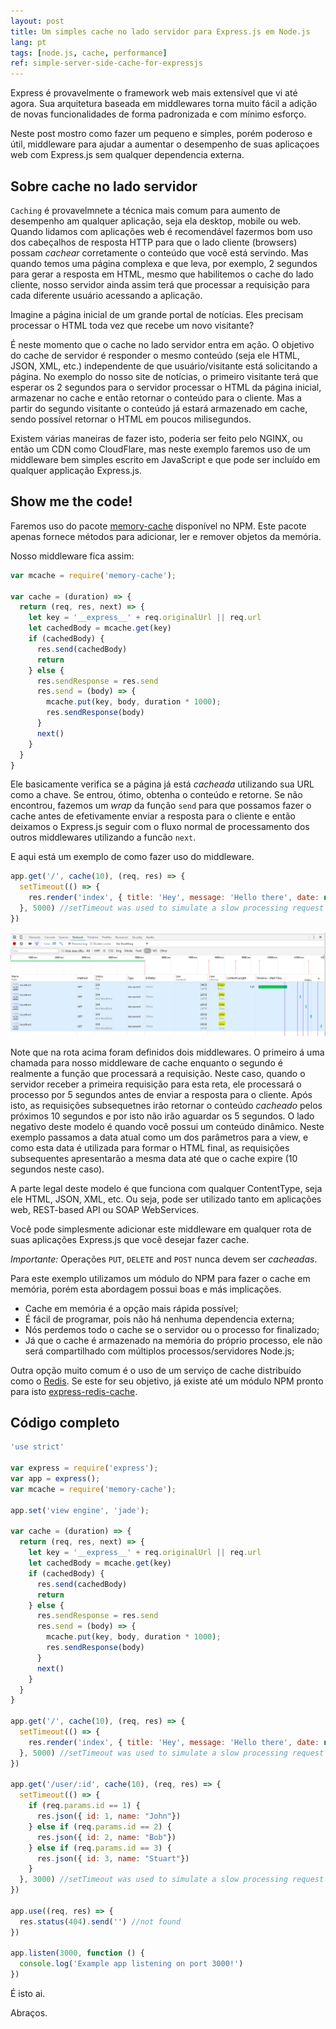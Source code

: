 ```yaml
---
layout: post
title: Um simples cache no lado servidor para Express.js em Node.js
lang: pt
tags: [node.js, cache, performance]
ref: simple-server-side-cache-for-expressjs
---
```


Express é provavelmente o framework web mais extensível que vi até agora. Sua arquitetura baseada em middlewares torna muito fácil a adição de novas funcionalidades de forma padronizada e com mínimo esforço.

Neste post mostro como fazer um pequeno e simples, porém poderoso e útil, middleware para ajudar a aumentar o desempenho de suas aplicaçoes web com Express.js sem qualquer dependencia externa.

<!--more-->

## Sobre cache no lado servidor

`Caching` é provavelmnete a técnica mais comum para aumento de desempenho am qualquer aplicação, seja ela desktop, mobile ou web. Quando lidamos com aplicações web é recomendável fazermos bom uso dos cabeçalhos de resposta HTTP para que o lado cliente (browsers) possam *cachear* corretamente o conteúdo que você está servindo. Mas quando temos uma página complexa e que leva, por exemplo, 2 segundos para gerar a resposta em HTML, mesmo que habilitemos o cache do lado cliente, nosso servidor ainda assim terá que processar a requisição para cada diferente usuário acessando a aplicação.

Imagine a página inicial de um grande portal de notícias. Eles precisam processar o HTML toda vez que recebe um novo visitante?

É neste momento que o cache no lado servidor entra em ação. O objetivo do cache de servidor é responder o mesmo conteúdo (seja ele HTML, JSON, XML, etc.) independente de que usuário/visitante está solicitando a página. No exemplo do nosso site de notícias, o primeiro visitante terá que esperar os 2 segundos para o servidor processar o HTML da página inicial, armazenar no cache e então retornar o conteúdo para o cliente. Mas a partir do segundo visitante o conteúdo já estará armazenado em cache, sendo possível retornar o HTML em poucos milisegundos.

Existem várias maneiras de fazer isto, poderia ser feito pelo NGINX, ou então um CDN como CloudFlare, mas neste exemplo faremos uso de um middleware bem simples escrito em JavaScript e que pode ser incluído em qualquer applicação Express.js.

## Show me the code!

Faremos uso do pacote [memory-cache](https://www.npmjs.com/package/memory-cache) disponível no NPM. Este pacote apenas fornece métodos para adicionar, ler e remover objetos da memória.

Nosso middleware fica assim:

~~~javascript
var mcache = require('memory-cache');

var cache = (duration) => {
  return (req, res, next) => {
    let key = '__express__' + req.originalUrl || req.url
    let cachedBody = mcache.get(key)
    if (cachedBody) {
      res.send(cachedBody)
      return
    } else {
      res.sendResponse = res.send
      res.send = (body) => {
        mcache.put(key, body, duration * 1000);
        res.sendResponse(body)
      }
      next()
    }
  }
}
~~~

Ele basicamente verifica se a página já está *cacheada* utilizando sua URL como a chave. Se entrou, ótimo, obtenha o conteúdo e retorne. Se não encontrou, fazemos um *wrap* da função `send` para que possamos fazer o cache antes de efetivamente enviar a resposta para o cliente e então deixamos o Express.js seguir com o fluxo normal de processamento dos outros middlewares utilizando a funcão `next`.

E aqui está um exemplo de como fazer uso do middleware.

~~~javascript
app.get('/', cache(10), (req, res) => {
  setTimeout(() => {
    res.render('index', { title: 'Hey', message: 'Hello there', date: new Date()})
  }, 5000) //setTimeout was used to simulate a slow processing request
})
~~~

![](/public/images/server-side-cache-express.png)

Note que na rota acima foram definidos dois middlewares. O primeiro á uma chamada para nosso middleware de cache enquanto o segundo é realmente a função que processará a requisição. Neste caso, quando o servidor receber a primeira requisição para esta reta, ele processará o processo por 5 segundos antes de enviar a resposta para o cliente. Após isto, as requisições subsequetnes irão retornar o conteúdo *cacheado* pelos próximos 10 segundos e por isto não irão aguardar os 5 segundos. O lado negativo deste modelo é quando você possui um conteúdo dinâmico. Neste exemplo passamos a data atual como um dos parâmetros para a view, e como esta data é utilizada para formar o HTML final, as requisições subsequentes apresentarão a mesma data até que o cache expire (10 segundos neste caso).

A parte legal deste modelo é que funciona com qualquer ContentType, seja ele HTML, JSON, XML, etc. Ou seja, pode ser utilizado tanto em aplicações web, REST-based API ou SOAP WebServices.

Você pode simplesmente adicionar este middleware em qualquer rota de suas aplicações Express.js que você desejar fazer cache.

*Importante:* Operações `PUT`, `DELETE` and `POST` nunca devem ser *cacheadas*.

Para este exemplo utilizamos um módulo do NPM para fazer o cache em memória, porém esta abordagem possui boas e más implicações.

- Cache em memória é a opção mais rápida possível;
- É fácil de programar, pois não há nenhuma dependencia externa;
- Nós perdemos todo o cache se o servidor ou o processo for finalizado;
- Já que o cache é armazenado na memória do próprio processo, ele não será compartilhado com múltiplos processos/servidores Node.js;

Outra opção muito comum é o uso de um serviço de cache distribuído como o [Redis](http://redis.io/). Se este for seu objetivo, já existe até um módulo NPM pronto para isto [express-redis-cache](https://www.npmjs.com/package/express-redis-cache).

## Código completo

~~~javascript
'use strict'

var express = require('express');
var app = express();
var mcache = require('memory-cache');

app.set('view engine', 'jade');

var cache = (duration) => {
  return (req, res, next) => {
    let key = '__express__' + req.originalUrl || req.url
    let cachedBody = mcache.get(key)
    if (cachedBody) {
      res.send(cachedBody)
      return
    } else {
      res.sendResponse = res.send
      res.send = (body) => {
        mcache.put(key, body, duration * 1000);
        res.sendResponse(body)
      }
      next()
    }
  }
}

app.get('/', cache(10), (req, res) => {
  setTimeout(() => {
    res.render('index', { title: 'Hey', message: 'Hello there', date: new Date()})
  }, 5000) //setTimeout was used to simulate a slow processing request
})

app.get('/user/:id', cache(10), (req, res) => {
  setTimeout(() => {
    if (req.params.id == 1) {
      res.json({ id: 1, name: "John"})
    } else if (req.params.id == 2) {
      res.json({ id: 2, name: "Bob"})
    } else if (req.params.id == 3) {
      res.json({ id: 3, name: "Stuart"})
    }
  }, 3000) //setTimeout was used to simulate a slow processing request
})

app.use((req, res) => {
  res.status(404).send('') //not found
})

app.listen(3000, function () {
  console.log('Example app listening on port 3000!')
})
~~~

É isto ai.

Abraços.